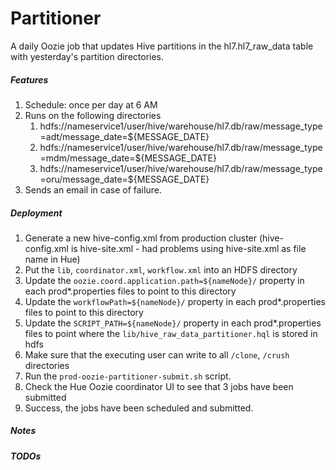 # Partitioner
A daily Oozie job that updates Hive partitions in the hl7.hl7_raw_data table with yesterday's partition directories. 

##### Features 
1. Schedule: once per day at 6 AM
2. Runs on the following directories
    1. hdfs://nameservice1/user/hive/warehouse/hl7.db/raw/message_type=adt/message_date=${MESSAGE_DATE}
    2. hdfs://nameservice1/user/hive/warehouse/hl7.db/raw/message_type=mdm/message_date=${MESSAGE_DATE}
    3. hdfs://nameservice1/user/hive/warehouse/hl7.db/raw/message_type=oru/message_date=${MESSAGE_DATE}
3. Sends an email in case of failure.

##### Deployment
1. Generate a new hive-config.xml from production cluster (hive-config.xml is hive-site.xml - had problems using hive-site.xml as file name in Hue)
2. Put the `lib`, `coordinator.xml`, `workflow.xml` into an HDFS directory
3. Update the `oozie.coord.application.path=${nameNode}/` property in each prod*.properties files to point to this directory
4. Update the `workflowPath=${nameNode}/` property in each prod*.properties files to point to this directory
5. Update the `SCRIPT_PATH=${nameNode}/` property in each prod*.properties files to point where the `lib/hive_raw_data_partitioner.hql` is stored in hdfs
6. Make sure that the executing user can write to all `/clone`, `/crush` directories
7. Run the `prod-oozie-partitioner-submit.sh` script.
8. Check the Hue Oozie coordinator UI to see that 3 jobs have been submitted
9. Success, the jobs have been scheduled and submitted.

##### Notes

##### TODOs

